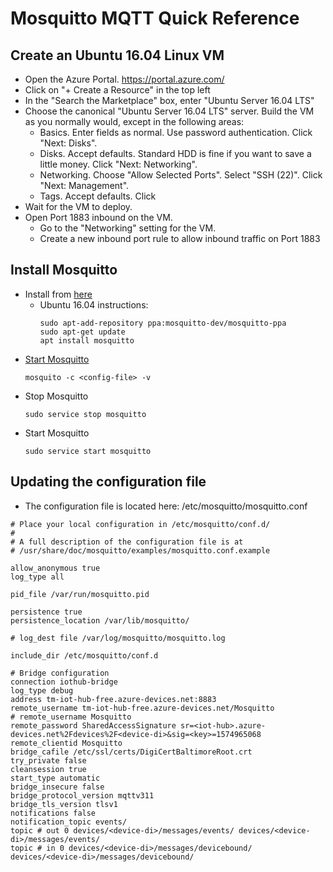 # Mosquitto MQTT Quick Reference

## Create an Ubuntu 16.04 Linux VM

* Open the Azure Portal.  https://portal.azure.com/
* Click on "+ Create a Resource" in the top left
* In the "Search the Marketplace" box, enter "Ubuntu Server 16.04 LTS"
* Choose the canonical "Ubuntu Server 16.04 LTS" server.  Build the VM as you normally would, except in the following areas:
  * Basics. Enter fields as normal. Use password authentication.  Click "Next: Disks".
  * Disks. Accept defaults.  Standard HDD is fine if you want to save a little money.  Click "Next: Networking".
  * Networking.  Choose "Allow Selected Ports".  Select "SSH (22)".  Click "Next: Management".
  * Tags. Accept defaults. Click 
* Wait for the VM to deploy.
* Open Port 1883 inbound on the VM.
  * Go to the "Networking" setting for the VM.
  * Create a new inbound port rule to allow inbound traffic on Port 1883

## Install Mosquitto

* Install from [here](https://mosquitto.org/download/)
  * Ubuntu 16.04 instructions:
    ```
    sudo apt-add-repository ppa:mosquitto-dev/mosquitto-ppa
    sudo apt-get update
    apt install mosquitto
    ```
* [Start Mosquitto](https://mosquitto.org/man/mosquitto-8.html)
  ```
  mosquito -c <config-file> -v
  ```
* Stop Mosquitto
  ```
  sudo service stop mosquitto
  ```
* Start Mosquitto
  ```
  sudo service start mosquitto
  ```
## Updating the configuration file

* The configuration file is located here: /etc/mosquitto/mosquitto.conf

```
# Place your local configuration in /etc/mosquitto/conf.d/
#
# A full description of the configuration file is at
# /usr/share/doc/mosquitto/examples/mosquitto.conf.example

allow_anonymous true
log_type all

pid_file /var/run/mosquitto.pid

persistence true
persistence_location /var/lib/mosquitto/

# log_dest file /var/log/mosquitto/mosquitto.log

include_dir /etc/mosquitto/conf.d

# Bridge configuration
connection iothub-bridge
log_type debug
address tm-iot-hub-free.azure-devices.net:8883
remote_username tm-iot-hub-free.azure-devices.net/Mosquitto
# remote_username Mosquitto
remote_password SharedAccessSignature sr=<iot-hub>.azure-devices.net%2Fdevices%2F<device-di>&sig=<key>=1574965068
remote_clientid Mosquitto
bridge_cafile /etc/ssl/certs/DigiCertBaltimoreRoot.crt
try_private false
cleansession true
start_type automatic
bridge_insecure false
bridge_protocol_version mqttv311
bridge_tls_version tlsv1
notifications false
notification_topic events/
topic # out 0 devices/<device-di>/messages/events/ devices/<device-di>/messages/events/
topic # in 0 devices/<device-di>/messages/devicebound/ devices/<device-di>/messages/devicebound/
